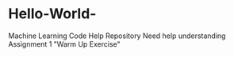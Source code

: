 # Hello-World-
Machine Learning Code Help Repository 
Need help understanding Assignment 1 "Warm Up Exercise" 
